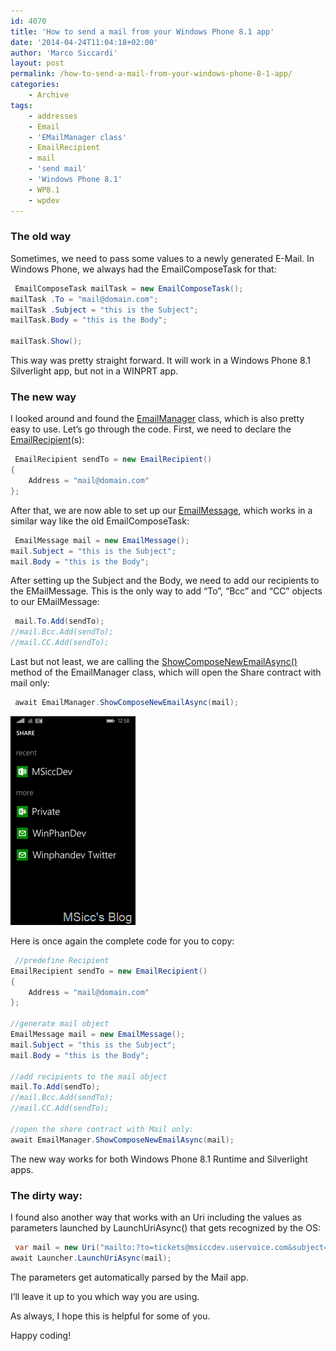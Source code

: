 ```yaml
---
id: 4070
title: 'How to send a mail from your Windows Phone 8.1 app'
date: '2014-04-24T11:04:18+02:00'
author: 'Marco Siccardi'
layout: post
permalink: /how-to-send-a-mail-from-your-windows-phone-8-1-app/
categories:
    - Archive
tags:
    - addresses
    - Email
    - 'EMailManager class'
    - EmailRecipient
    - mail
    - 'send mail'
    - 'Windows Phone 8.1'
    - WP8.1
    - wpdev
---
```


### The old way

Sometimes, we need to pass some values to a newly generated E-Mail. In Windows Phone, we always had the EmailComposeTask for that:

``` csharp
 EmailComposeTask mailTask = new EmailComposeTask();
mailTask .To = "mail@domain.com";
mailTask .Subject = "this is the Subject";
mailTask.Body = "this is the Body";

mailTask.Show();
```
 
This way was pretty straight forward. It will work in a Windows Phone 8.1 Silverlight app, but not in a WINPRT app.

### The new way

I looked around and found the [EmailManager](http://msdn.microsoft.com/en-us/library/windowsphone/develop/windows.applicationmodel.email.emailmanager.aspx) class, which is also pretty easy to use. Let’s go through the code. First, we need to declare the [EmailRecipient](http://msdn.microsoft.com/en-us/library/windowsphone/develop/windows.applicationmodel.email.emailrecipient.aspx)(s):

``` csharp
 EmailRecipient sendTo = new EmailRecipient()
{
    Address = "mail@domain.com"
};
```
 
After that, we are now able to set up our [EmailMessage](http://msdn.microsoft.com/en-us/library/windowsphone/develop/windows.applicationmodel.email.emailmessage.aspx), which works in a similar way like the old EmailComposeTask:

``` csharp
 EmailMessage mail = new EmailMessage();
mail.Subject = "this is the Subject";
mail.Body = "this is the Body";
```
 
After setting up the Subject and the Body, we need to add our recipients to the EMailMessage. This is the only way to add “To”, “Bcc” and “CC” objects to our EMailMessage:

``` csharp
 mail.To.Add(sendTo);
//mail.Bcc.Add(sendTo);
//mail.CC.Add(sendTo);
```
 
Last but not least, we are calling the [ShowComposeNewEmailAsync()](http://msdn.microsoft.com/en-us/library/windowsphone/develop/windows.applicationmodel.email.emailmanager.showcomposenewemailasync.aspx) method of the EmailManager class, which will open the Share contract with mail only:

``` csharp
 await EmailManager.ShowComposeNewEmailAsync(mail);
```
 
![wp_ss_20140424_0002](/assets/img/2014/04/wp_ss_20140424_0002.png "wp_ss_20140424_0002")

Here is once again the complete code for you to copy:

``` csharp
 //predefine Recipient
EmailRecipient sendTo = new EmailRecipient()
{
    Address = "mail@domain.com"
};

//generate mail object
EmailMessage mail = new EmailMessage();
mail.Subject = "this is the Subject";
mail.Body = "this is the Body";

//add recipients to the mail object
mail.To.Add(sendTo);
//mail.Bcc.Add(sendTo);
//mail.CC.Add(sendTo);

//open the share contract with Mail only:
await EmailManager.ShowComposeNewEmailAsync(mail);
```
 
The new way works for both Windows Phone 8.1 Runtime and Silverlight apps.

### The dirty way:

I found also another way that works with an Uri including the values as parameters launched by LaunchUriAsync() that gets recognized by the OS:

``` csharp
 var mail = new Uri("mailto:?to=tickets@msiccdev.uservoice.com&subject=this is the Subject&body=this is the Body");
await Launcher.LaunchUriAsync(mail);
```
 
The parameters get automatically parsed by the Mail app.

I’ll leave it up to you which way you are using.

As always, I hope this is helpful for some of you.

Happy coding!